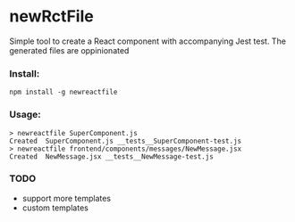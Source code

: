 # newRctFile

Simple tool to create a React component with accompanying Jest test.
The generated files are oppinionated

### Install:
```npm install -g newreactfile```

### Usage:
```
> newreactfile SuperComponent.js
Created  SuperComponent.js __tests__SuperComponent-test.js
> newreactfile frontend/components/messages/NewMessage.jsx
Created  NewMessage.jsx __tests__NewMessage-test.js
```

### TODO
* support more templates
* custom templates
